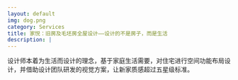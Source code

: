 ```yaml
---
layout: default
img: dog.png
category: Services
title: 家悦：旧房及毛坯房全屋设计——设计的不是房子，而是生活
description: |
---
```

   设计师本着为生活而设计的理念，基于家庭生活需要，对住宅进行空间功能布局设计，并借助设计团队研发的视觉方案，让新家质感超过五星级标准。